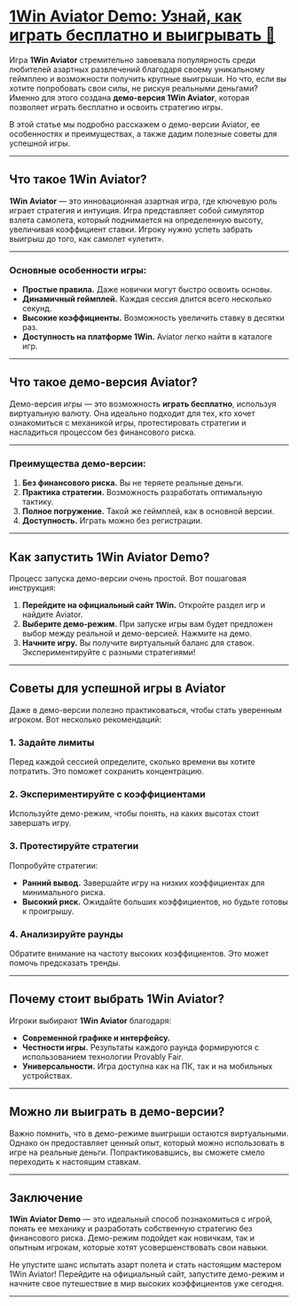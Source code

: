 # [1Win Aviator Demo: Узнай, как играть бесплатно и выигрывать 🚀](https://brandplay.link/9sD8CZLQ)

Игра **1Win Aviator** стремительно завоевала популярность среди любителей азартных развлечений благодаря своему уникальному геймплею и возможности получить крупные выигрыши. Но что, если вы хотите попробовать свои силы, не рискуя реальными деньгами? Именно для этого создана **демо-версия 1Win Aviator**, которая позволяет играть бесплатно и освоить стратегию игры.

В этой статье мы подробно расскажем о демо-версии Aviator, ее особенностях и преимуществах, а также дадим полезные советы для успешной игры.

***

## Что такое 1Win Aviator?

**1Win Aviator** — это инновационная азартная игра, где ключевую роль играет стратегия и интуиция. Игра представляет собой симулятор взлета самолета, который поднимается на определенную высоту, увеличивая коэффициент ставки. Игроку нужно успеть забрать выигрыш до того, как самолет «улетит».

***

### Основные особенности игры:

* **Простые правила.** Даже новички могут быстро освоить основы.
* **Динамичный геймплей.** Каждая сессия длится всего несколько секунд.
* **Высокие коэффициенты.** Возможность увеличить ставку в десятки раз.
* **Доступность на платформе 1Win.** Aviator легко найти в каталоге игр.

***

## Что такое демо-версия Aviator?

Демо-версия игры — это возможность **играть бесплатно**, используя виртуальную валюту. Она идеально подходит для тех, кто хочет ознакомиться с механикой игры, протестировать стратегии и насладиться процессом без финансового риска.

***

### Преимущества демо-версии:

1. **Без финансового риска.** Вы не теряете реальные деньги.
2. **Практика стратегии.** Возможность разработать оптимальную тактику.
3. **Полное погружение.** Такой же геймплей, как в основной версии.
4. **Доступность.** Играть можно без регистрации.

***

## Как запустить 1Win Aviator Demo?

Процесс запуска демо-версии очень простой. Вот пошаговая инструкция:

1. **Перейдите на официальный сайт 1Win.** Откройте раздел игр и найдите Aviator.
2. **Выберите демо-режим.** При запуске игры вам будет предложен выбор между реальной и демо-версией. Нажмите на демо.
3. **Начните игру.** Вы получите виртуальный баланс для ставок. Экспериментируйте с разными стратегиями!

***

## Советы для успешной игры в Aviator

Даже в демо-версии полезно практиковаться, чтобы стать уверенным игроком. Вот несколько рекомендаций:

### 1. Задайте лимиты

Перед каждой сессией определите, сколько времени вы хотите потратить. Это поможет сохранить концентрацию.

### 2. Экспериментируйте с коэффициентами

Используйте демо-режим, чтобы понять, на каких высотах стоит завершать игру.

### 3. Протестируйте стратегии

Попробуйте стратегии:

* **Ранний вывод.** Завершайте игру на низких коэффициентах для минимального риска.
* **Высокий риск.** Ожидайте больших коэффициентов, но будьте готовы к проигрышу.

### 4. Анализируйте раунды

Обратите внимание на частоту высоких коэффициентов. Это может помочь предсказать тренды.

***

## Почему стоит выбрать 1Win Aviator?

Игроки выбирают **1Win Aviator** благодаря:

* **Современной графике и интерфейсу.**
* **Честности игры.** Результаты каждого раунда формируются с использованием технологии Provably Fair.
* **Универсальности.** Игра доступна как на ПК, так и на мобильных устройствах.

***

## Можно ли выиграть в демо-версии?

Важно помнить, что в демо-режиме выигрыши остаются виртуальными. Однако он предоставляет ценный опыт, который можно использовать в игре на реальные деньги. Попрактиковавшись, вы сможете смело переходить к настоящим ставкам.

***

## Заключение

**1Win Aviator Demo** — это идеальный способ познакомиться с игрой, понять ее механику и разработать собственную стратегию без финансового риска. Демо-режим подойдет как новичкам, так и опытным игрокам, которые хотят усовершенствовать свои навыки.

Не упустите шанс испытать азарт полета и стать настоящим мастером 1Win Aviator! Перейдите на официальный сайт, запустите демо-режим и начните свое путешествие в мир высоких коэффициентов уже сегодня.

***

###
